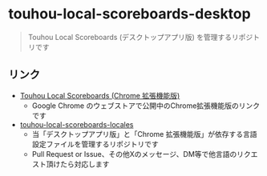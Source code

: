 # touhou-local-scoreboards-desktop

> Touhou Local Scoreboards (デスクトップアプリ版) を管理するリポジトリです

## リンク

- [Touhou Local Scoreboards (Chrome 拡張機能版)](https://chromewebstore.google.com/detail/touhou-local-scoreboards/iaaignablmnnceehbdfbclcbilhpilcn?authuser=0&hl=ja)
  - Google Chrome のウェブストアで公開中のChrome拡張機能版のリンクです
- [touhou-local-scoreboards-locales](https://github.com/imo-tikuwa/touhou-local-scoreboards-locales)
  - 当「デスクトップアプリ版」と「Chrome 拡張機能版」が依存する言語設定ファイルを管理するリポジトリです
  - Pull Request or Issue、その他Xのメッセージ、DM等で他言語のリクエスト頂けたら対応します